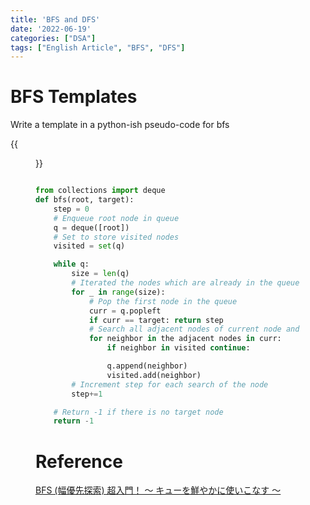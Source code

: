 ```yaml
---
title: 'BFS and DFS'
date: '2022-06-19'
categories: ["DSA"]
tags: ["English Article", "BFS", "DFS"]
---
```


# BFS Templates

Write a template in a python-ish pseudo-code for bfs


{{<figure src="https://qiita-user-contents.imgix.net/https%3A%2F%2Fqiita-image-store.s3.ap-northeast-1.amazonaws.com%2F0%2F182963%2F0d83198d-9e0a-0fb9-ddff-f7b64f1673b7.png?ixlib=rb-4.0.0&auto=format&gif-q=60&q=75&w=1400&fit=max&s=5515e347dc5d77374a2c577794b1eaa1" alt="Queue and BFS" width="100%">}}

```python

from collections import deque
def bfs(root, target):
    step = 0
    # Enqueue root node in queue
    q = deque([root])
    # Set to store visited nodes
    visited = set(q)

    while q:
        size = len(q)
        # Iterated the nodes which are already in the queue
        for _ in range(size):
            # Pop the first node in the queue
            curr = q.popleft
            if curr == target: return step
            # Search all adjacent nodes of current node and append them to queue
            for neighbor in the adjacent nodes in curr:
                if neighbor in visited continue:

                q.append(neighbor)
                visited.add(neighbor)
        # Increment step for each search of the node
        step+=1

    # Return -1 if there is no target node
    return -1
```

# Reference

[BFS (幅優先探索) 超入門！ 〜 キューを鮮やかに使いこなす 〜](https://qiita.com/drken/items/996d80bcae64649a6580#1-4-bfs-%E3%81%AE%E8%A8%88%E7%AE%97%E9%87%8F)